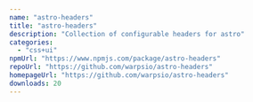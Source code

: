 ```yaml
---
name: "astro-headers"
title: "astro-headers"
description: "Collection of configurable headers for astro"
categories:
  - "css+ui"
npmUrl: "https://www.npmjs.com/package/astro-headers"
repoUrl: "https://github.com/warpsio/astro-headers"
homepageUrl: "https://github.com/warpsio/astro-headers"
downloads: 20
---
```

